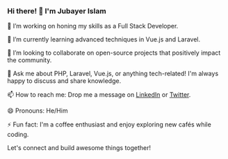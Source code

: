 ### Hi there! 👋 I'm Jubayer Islam

🔭 I’m working on honing my skills as a Full Stack Developer.

🌱 I’m currently learning advanced techniques in Vue.js and Laravel.

👯 I’m looking to collaborate on open-source projects that positively impact the community.

💬 Ask me about PHP, Laravel, Vue.js, or anything tech-related! I'm always happy to discuss and share knowledge.

📫 How to reach me: Drop me a message on [LinkedIn](https://www.linkedin.com/in/md-jubayer-islam-230282207/) or [Twitter](your_twitter_profile).

😄 Pronouns: He/Him

⚡ Fun fact: I'm a coffee enthusiast and enjoy exploring new cafés while coding.

Let's connect and build awesome things together!
